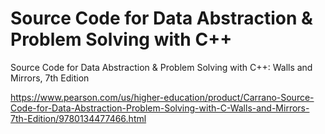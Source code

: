 # Source Code for Data Abstraction & Problem Solving with C++

Source Code for Data Abstraction & Problem Solving with C++: Walls and Mirrors, 7th Edition


https://www.pearson.com/us/higher-education/product/Carrano-Source-Code-for-Data-Abstraction-Problem-Solving-with-C-Walls-and-Mirrors-7th-Edition/9780134477466.html

